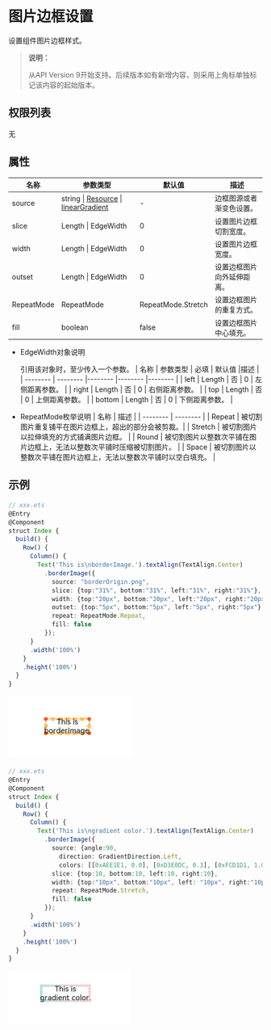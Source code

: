 # 图片边框设置
设置组件图片边框样式。
>  **说明：**
>
> 从API Version 9开始支持。后续版本如有新增内容，则采用上角标单独标记该内容的起始版本。
## 权限列表

无


## 属性


| 名称 | 参数类型 | 默认值 | 描述 |
| -------- | -------- | -------- | -------- |
| source | string \| [Resource](../../ui/ts-types.md#resource类型) \| [linearGradient](ts-universal-attributes-gradient-color.md) | - | 边框图源或者渐变色设置。 |
| slice | Length \| EdgeWidth | 0 | 设置图片边框切割宽度。 |
| width | Length \| EdgeWidth | 0 | 设置图片边框宽度。 |
| outset | Length \| EdgeWidth | 0 | 设置边框图片向外延伸距离。 |
| RepeatMode  | RepeatMode | RepeatMode.Stretch | 设置边框图片的重复方式。 |
| fill | boolean | false | 设置边框图片中心填充。 |
- EdgeWidth对象说明  

   引用该对象时，至少传入一个参数。
  | 名称 | 参数类型 | 必填 | 默认值  |描述 |
  | -------- | -------- |-------- |-------- |-------- |
  | left | Length | 否 | 0 | 左侧距离参数。 |
  | right | Length | 否 | 0 | 右侧距离参数。 |
  | top | Length | 否 | 0 | 上侧距离参数。 |
  | bottom | Length | 否 | 0 | 下侧距离参数。 |
- RepeatMode枚举说明
  | 名称 | 描述 | 
  | -------- | -------- |
  | Repeat | 被切割图片重复铺平在图片边框上，超出的部分会被剪裁。| 
  | Stretch | 被切割图片以拉伸填充的方式铺满图片边框。 | 
  | Round | 被切割图片以整数次平铺在图片边框上，无法以整数次平铺时压缩被切割图片。 | 
  | Space | 被切割图片以整数次平铺在图片边框上，无法以整数次平铺时以空白填充。 | 

## 示例

```ts
// xxx.ets
@Entry
@Component
struct Index {
  build() {
    Row() {
      Column() {
        Text('This is\nborderImage.').textAlign(TextAlign.Center)
          .borderImage({
            source: "borderOrigin.png",
            slice: {top:"31%", bottom:"31%", left:"31%", right:"31%"},
            width: {top:"20px", bottom:"20px", left:"20px", right:"20px"},
            outset: {top:"5px", bottom:"5px", left:"5px", right:"5px"},
            repeat: RepeatMode.Repeat,
            fill: false
          });
      }
      .width('100%')
    }
    .height('100%')
  }
}
```

![zh-cn_image_borderImage](figures/borderImage.png)


```ts
// xxx.ets
@Entry
@Component
struct Index {
  build() {
    Row() {
      Column() {
        Text('This is\ngradient color.').textAlign(TextAlign.Center)
          .borderImage({
            source: {angle:90,
              direction: GradientDirection.Left,
              colors: [[0xAEE1E1, 0.0], [0xD3E0DC, 0.3], [0xFCD1D1, 1.0]]},
            slice: {top:10, bottom:10, left:10, right:10},
            width: {top:"10px", bottom:"10px", left: "10px", right:"10px"},
            repeat: RepeatMode.Stretch,
            fill: false
          });
      }
      .width('100%')
    }
    .height('100%')
  }
}
```

![zh-cn_image_borderImageGradient](figures/borderImageGradient.png)
